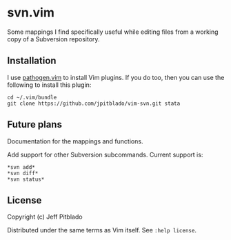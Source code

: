 # svn.vim

Some mappings I find specifically useful while editing files from a working
copy of a Subversion repository.

## Installation

I use [pathogen.vim](https://github.com/tpope/vim-pathogen)
to install Vim plugins.
If you do too, then you can use the following to install this plugin:

```
cd ~/.vim/bundle
git clone https://github.com/jpitblado/vim-svn.git stata
```

## Future plans

Documentation for the mappings and functions.

Add support for other Subversion subcommands.
Current support is:

	*svn add*
	*svn diff*
	*svn status*

## License

Copyright (c) Jeff Pitblado

Distributed under the same terms as Vim itself.  See `:help license`.

